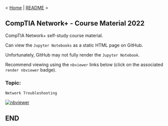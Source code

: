 < [Home](https://github.com/SeanOhAileasa) | [README](https://github.com/SeanOhAileasa/nkp-network-troubleshooting/blob/main/README.md) >

## CompTIA Network+ - Course Material 2022

CompTIA Network+ self-study course material.

Can view the ``Jupyter Notebooks`` as a static HTML page on GitHub.

Unfortunately, GitHub may not fully render the ``Jupyter Notebook``.

Recommend viewing using the ``nbviewer`` links below (click on the associated ``render nbviewer`` badge).

### Topic: 

``Network Troubleshooting`` 

[![nbviewer](https://raw.githubusercontent.com/jupyter/design/master/logos/Badges/nbviewer_badge.svg)](https://nbviewer.jupyter.org/github/SeanOhAileasa/nkp-network-troubleshooting/blob/main/nkp-network-troubleshooting.ipynb)

## END